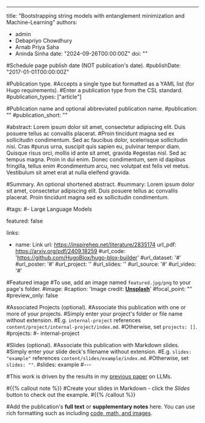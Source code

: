 ---
title: "Bootstrapping string models with entanglement minimization and Machine-Learning"
authors:
- admin
- Debapriyo Chowdhury
- Arnab Priya Saha
- Aninda Sinha
date: "2024-09-26T00:00:00Z"
doi: ""

#Schedule page publish date (NOT publication's date).
#publishDate: "2017-01-01T00:00:00Z"

#Publication type.
#Accepts a single type but formatted as a YAML list (for Hugo requirements).
#Enter a publication type from the CSL standard.
#publication_types: ["article"]

#Publication name and optional abbreviated publication name.
#publication: ""
#publication_short: ""

#abstract: Lorem ipsum dolor sit amet, consectetur adipiscing elit. Duis posuere tellus ac convallis placerat. #Proin tincidunt magna sed ex sollicitudin condimentum. Sed ac faucibus dolor, scelerisque sollicitudin nisi. Cras #purus urna, suscipit quis sapien eu, pulvinar tempor diam. Quisque risus orci, mollis id ante sit amet, gravida #egestas nisl. Sed ac tempus magna. Proin in dui enim. Donec condimentum, sem id dapibus fringilla, tellus enim #condimentum arcu, nec volutpat est felis vel metus. Vestibulum sit amet erat at nulla eleifend gravida.

#Summary. An optional shortened abstract.
#summary: Lorem ipsum dolor sit amet, consectetur adipiscing elit. Duis posuere tellus ac convallis placerat. Proin tincidunt magna sed ex sollicitudin condimentum.

#tags:
#- Large Language Models

featured: false

links:
- name: Link
  url: https://inspirehep.net/literature/2835174
url_pdf: https://arxiv.org/pdf/2409.18259
#url_code: 'https://github.com/HugoBlox/hugo-blox-builder'
#url_dataset: '#'
#url_poster: '#'
#url_project: ''
#url_slides: ''
#url_source: '#'
#url_video: '#'

#Featured image
#To use, add an image named `featured.jpg/png` to your page's folder. 
#image:
  #caption: 'Image credit: [**Unsplash**](https://unsplash.com/photos/s9CC2SKySJM)'
  #focal_point: ""
  #preview_only: false

#Associated Projects (optional).
#Associate this publication with one or more of your projects.
#Simply enter your project's folder or file name without extension.
#E.g. `internal-project` references `content/project/internal-project/index.md`.
#Otherwise, set `projects: []`.
#projects:
#- internal-project

#Slides (optional).
#Associate this publication with Markdown slides.
#Simply enter your slide deck's filename without extension.
#E.g. `slides: "example"` references `content/slides/example/index.md`.
#Otherwise, set `slides: ""`.
#slides: example
#---

#This work is driven by the results in my [previous paper](/publication/conference-paper/) on LLMs.

#{{% callout note %}}
#Create your slides in Markdown - click the *Slides* button to check out the example.
#{{% /callout %}}

#Add the publication's **full text** or **supplementary notes** here. You can use rich formatting such as including [code, math, and images](https://docs.hugoblox.com/content/writing-markdown-latex/).
